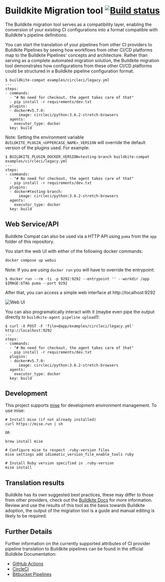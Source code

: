 # Buildkite Migration tool [![Build status](https://badge.buildkite.com/5db82bf94b2c528cb9723cdd222b60baca00c6328265c8427c.svg)](https://buildkite.com/buildkite/migration-tool)

The Buildkite migration tool serves as a compatibility layer, enabling the conversion of your existing CI configurations into a format compatible with Buildkite's pipeline definitions.

You can start the translation of your pipelines from other CI providers to Buildkite Pipelines by seeing how workflows from other CI/CD platforms map to the Buildkite Pipelines' concepts and architecture. Rather than serving as a complete automated migration solution, the Buildkite migration tool demonstrates how configurations from these other CI/CD platforms could be structured in a Buildkite pipeline configuration format.

```shell
$ buildkite-compat examples/circleci/legacy.yml
---
steps:
- commands:
  - "# No need for checkout, the agent takes care of that"
  - pip install -r requirements/dev.txt
  plugins:
  - docker#v5.7.0:
      image: circleci/python:3.6.2-stretch-browsers
  agents:
    executor_type: docker
  key: build
```

Note: Setting the environment variable `BUILDKITE_PLUGIN_<UPPERCASE_NAME>_VERSION` will override the default version of the plugins used. For example:

```shell
$ BUILDKITE_PLUGIN_DOCKER_VERSION=testing-branch buildkite-compat examples/circleci/legacy.yml
---
steps:
- commands:
  - "# No need for checkout, the agent takes care of that"
  - pip install -r requirements/dev.txt
  plugins:
  - docker#testing-branch:
      image: circleci/python:3.6.2-stretch-browsers
  agents:
    executor_type: docker
  key: build
```

## Web Service/API

Buildkite Compat can also be used via a HTTP API using `puma` from the `app` folder of this repository.

You start the web UI with either of the following docker commands:

```sh
docker compose up webui
```

Note: If you are using `docker run` you will have to override the entrypoint:

```shell
$ docker run --rm -ti -p 9292:9292 --entrypoint '' --workdir /app $IMAGE:$TAG puma --port 9292
```

After that, you can access a simple web interface at http://localhost:9292

![Web UI](docs/images/web-ui.png)

You can also programatically interact with it (maybe even pipe the output directly to `buildkite-agent pipeline upload`!):

```shell
$ curl -X POST -F 'file=@app/examples/circleci/legacy.yml' http://localhost:9292
---
steps:
- commands:
  - "# No need for checkout, the agent takes care of that"
  - pip install -r requirements/dev.txt
  plugins:
  - docker#v5.7.0:
      image: circleci/python:3.6.2-stretch-browsers
  agents:
    executor_type: docker
  key: build
```

## Development

This project supports [mise](https://mise.jdx.dev/) for development environment management. To use mise:

```shell
# Install mise (if not already installed)
curl https://mise.run | sh

OR

brew install mise

# Configure mise to respect .ruby-version files
mise settings add idiomatic_version_file_enable_tools ruby

# Install Ruby version specified in .ruby-version
mise install
```

## Translation results

Buildkite has its own suggested best practices, these may differ to those from other providers, check out the [Buildkite Docs](https://buildkite.com/docs) for more information. Review and use the results of this tool as the basis towards Buildkite adoption, the output of the migration tool is a guide and manual editing is likely to be required.

## Further Details

Further information on the currently supported attributes of CI provider pipeline translation to Buildkite pipelines can be found in the official Buildkite Documentation:

- [GitHub Actions](https://buildkite.com/docs/pipelines/migration/tool/github-actions)
- [CircleCI](https://buildkite.com/docs/pipelines/migration/tool/circleci)
- [Bitbucket Pipelines](https://buildkite.com/docs/pipelines/migration/tool/bitbucket-pipelines)
